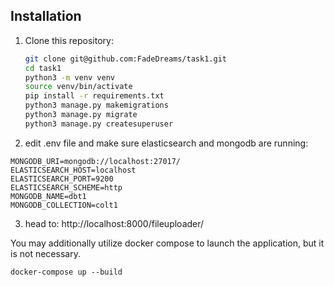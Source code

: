 ## Installation

1. Clone this repository:

   ```bash
   git clone git@github.com:FadeDreams/task1.git
   cd task1
   python3 -m venv venv
   source venv/bin/activate
   pip install -r requirements.txt
   python3 manage.py makemigrations
   python3 manage.py migrate
   python3 manage.py createsuperuser
   ```

2. edit .env file and make sure elasticsearch and mongodb are running:

```
MONGODB_URI=mongodb://localhost:27017/
ELASTICSEARCH_HOST=localhost
ELASTICSEARCH_PORT=9200
ELASTICSEARCH_SCHEME=http
MONGODB_NAME=dbt1
MONGODB_COLLECTION=colt1
```

3. head to: http://localhost:8000/fileuploader/

You may additionally utilize docker compose to launch the application, but it is not necessary.

```
docker-compose up --build

```
